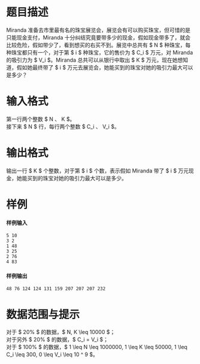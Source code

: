 
# 题目描述

Miranda 准备去市里最有名的珠宝展览会，展览会有可以购买珠宝，但可惜的是只能现金支付，Miranda 十分纠结究竟要带多少的现金，假如现金带多了，就会比较危险，假如带少了，看到想买的右买不到。展览中总共有 $ N $ 种珠宝，每种珠宝都只有一个，对于第 $ i $ 种珠宝，它的售价为 $ C_i $ 万元，对 Miranda 的吸引力为 $ V_i $。Miranda 总共可以从银行中取出 $ K $ 万元，现在她想知道，假如她最终带了 $ i $ 万元去展览会，她能买到的珠宝对她的吸引力最大可以是多少？

# 输入格式

第一行两个整数 $ N $、$ K $。  
接下来 $ N $ 行，每行两个整数 $ C_i $、$ V_i $。

# 输出格式

输出一行 $ K $ 个整数，对于第 $ i $ 个数，表示假如 Miranda 带了 $ i $ 万元现金，她能买到的珠宝对她的吸引力最大可以是多少。

# 样例

#### 样例输入
```plain
5 10
3 2
1 48
3 25
2 76
4 83
```

#### 样例输出
```plain
48 76 124 124 131 159 207 207 207 232
```

# 数据范围与提示

对于 $ 20\% $ 的数据，$ N, K \leq 10000 $；  
对于另外 $ 20\% $ 的数据，$ C_i = V_i $；  
对于 $ 100\% $ 的数据，$ 1 \leq N \leq 1000000, 1 \leq K \leq 50000, 1 \leq C_i \leq 300, 0 \leq V_i \leq 10 ^ 9 $。

